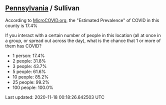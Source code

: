 
## [Pennsylvania](/united-states/pennsylvania) / Sullivan

According to [MicroCOVID.org](http://microcovid.org),
the "Estimated Prevalence" of COVID in this county is 17.4%

If you interact with a certain number of people in this location
(all at once in a group, or spread out across the day), what is the chance that
1 or more of them has COVID?

- 1 person: 17.4%
- 2 people: 31.8%
- 3 people: 43.7%
- 5 people: 61.6%
- 10 people: 85.2%
- 25 people: 99.2%
- 100 people: 100.0%

Last updated: 2020-11-18 00:18:26.642503 UTC
